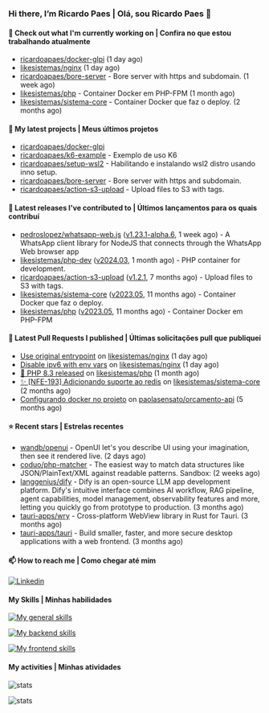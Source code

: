 ### Hi there, I’m Ricardo Paes | Olá, sou Ricardo Paes 👋 

#### 👷 Check out what I'm currently working on | Confira no que estou trabalhando atualmente

- [ricardoapaes/docker-glpi](https://github.com/ricardoapaes/docker-glpi) (1 day ago)
- [likesistemas/nginx](https://github.com/likesistemas/nginx) (1 day ago)
- [ricardoapaes/bore-server](https://github.com/ricardoapaes/bore-server) - Bore server with https and subdomain. (1 week ago)
- [likesistemas/php](https://github.com/likesistemas/php) - Container Docker em PHP-FPM  (1 month ago)
- [likesistemas/sistema-core](https://github.com/likesistemas/sistema-core) - Container Docker que faz o deploy. (2 months ago)

#### 🌱 My latest projects | Meus últimos projetos

- [ricardoapaes/docker-glpi](https://github.com/ricardoapaes/docker-glpi)
- [ricardoapaes/k6-example](https://github.com/ricardoapaes/k6-example) - Exemplo de uso K6
- [ricardoapaes/setup-wsl2](https://github.com/ricardoapaes/setup-wsl2) - Habilitando e instalando wsl2 distro usando inno setup.
- [ricardoapaes/bore-server](https://github.com/ricardoapaes/bore-server) - Bore server with https and subdomain.
- [ricardoapaes/action-s3-upload](https://github.com/ricardoapaes/action-s3-upload) - Upload files to S3 with tags.

#### 🔭 Latest releases I've contributed to | Últimos lançamentos para os quais contribuí

- [pedroslopez/whatsapp-web.js](https://github.com/pedroslopez/whatsapp-web.js) ([v1.23.1-alpha.6](https://github.com/pedroslopez/whatsapp-web.js/releases/tag/v1.23.1-alpha.6), 1 week ago) - A WhatsApp client library for NodeJS that connects through the WhatsApp Web browser app
- [likesistemas/php-dev](https://github.com/likesistemas/php-dev) ([v2024.03](https://github.com/likesistemas/php-dev/releases/tag/v2024.03), 1 month ago) - PHP container for development.
- [ricardoapaes/action-s3-upload](https://github.com/ricardoapaes/action-s3-upload) ([v1.2.1](https://github.com/ricardoapaes/action-s3-upload/releases/tag/v1.2.1), 7 months ago) - Upload files to S3 with tags.
- [likesistemas/sistema-core](https://github.com/likesistemas/sistema-core) ([v2023.05](https://github.com/likesistemas/sistema-core/releases/tag/v2023.05), 11 months ago) - Container Docker que faz o deploy.
- [likesistemas/php](https://github.com/likesistemas/php) ([v2023.05](https://github.com/likesistemas/php/releases/tag/v2023.05), 11 months ago) - Container Docker em PHP-FPM 

#### 🔨 Latest Pull Requests I published | Últimas solicitações pull que publiquei

- [Use original entrypoint](https://github.com/likesistemas/nginx/pull/18) on [likesistemas/nginx](https://github.com/likesistemas/nginx) (1 day ago)
- [Disable ipv6 with env vars](https://github.com/likesistemas/nginx/pull/17) on [likesistemas/nginx](https://github.com/likesistemas/nginx) (1 day ago)
- [🎉 PHP 8.3 released](https://github.com/likesistemas/php/pull/39) on [likesistemas/php](https://github.com/likesistemas/php) (1 month ago)
- [✨ [NFE-193] Adicionando suporte ao redis](https://github.com/likesistemas/sistema-core/pull/33) on [likesistemas/sistema-core](https://github.com/likesistemas/sistema-core) (2 months ago)
- [Configurando docker no projeto](https://github.com/paolasensato/orcamento-api/pull/1) on [paolasensato/orcamento-api](https://github.com/paolasensato/orcamento-api) (5 months ago)

#### ⭐ Recent stars | Estrelas recentes

- [wandb/openui](https://github.com/wandb/openui) - OpenUI let&#39;s you describe UI using your imagination, then see it rendered live. (2 days ago)
- [coduo/php-matcher](https://github.com/coduo/php-matcher) - The easiest way to match data structures like JSON/PlainText/XML against readable patterns. Sandbox: (2 weeks ago)
- [langgenius/dify](https://github.com/langgenius/dify) - Dify is an open-source LLM app development platform. Dify&#39;s intuitive interface combines AI workflow, RAG pipeline, agent capabilities, model management, observability features and more, letting you quickly go from prototype to production. (3 months ago)
- [tauri-apps/wry](https://github.com/tauri-apps/wry) - Cross-platform WebView library in Rust for Tauri. (3 months ago)
- [tauri-apps/tauri](https://github.com/tauri-apps/tauri) - Build smaller, faster, and more secure desktop applications with a web frontend. (3 months ago)

#### 📫 How to reach me | Como chegar até mim

[![Linkedin](https://img.shields.io/badge/LinkedIn-0077B5?style=for-the-badge&logo=linkedin&logoColor=white)](https://www.linkedin.com/in/ricardo-paes-5039ba4b)

#### My Skills | Minhas habilidades

[![My general skills](https://skillicons.dev/icons?i=linux,bash,git,docker,aws,gcp,kubernetes,githubactions,nginx,sentry,vim,vscode)](https://skillicons.dev)

[![My backend skills](https://skillicons.dev/icons?i=php,java,nodejs,go,kotlin,ts,laravel,androidstudio)](https://skillicons.dev)

[![My frontend skills](https://skillicons.dev/icons?i=webpack,react,angular,js,html,css,jquery)](https://skillicons.dev)

#### My activities | Minhas atividades

![stats](https://github-readme-stats.vercel.app/api?username=ricardoapaes&show_icons=true&hide_title=false&count_private=true&theme=radical&border_color=000000)

![stats](https://github-readme-stats.vercel.app/api/top-langs/?username=ricardoapaes&layout=compact&langs_count=16&theme=radical&&count_private=true&border_color=000000)